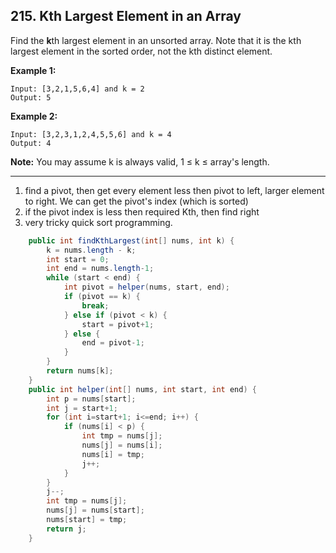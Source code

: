 ## 215. Kth Largest Element in an Array

Find the **k**th largest element in an unsorted array. Note that it is the kth largest element in the sorted order, not the kth distinct element.

**Example 1:**

```
Input: [3,2,1,5,6,4] and k = 2
Output: 5
```

**Example 2:**

```
Input: [3,2,3,1,2,4,5,5,6] and k = 4
Output: 4
```

**Note:** 
You may assume k is always valid, 1 ≤ k ≤ array's length.

---

1. find a pivot, then get every element less then pivot to left, larger element to right. We can get the pivot's index (which is sorted)
2. if the pivot index is less then required Kth, then find right
3. very tricky quick sort programming.

```java
    public int findKthLargest(int[] nums, int k) {
        k = nums.length - k;
        int start = 0;
        int end = nums.length-1;
        while (start < end) {
            int pivot = helper(nums, start, end);
            if (pivot == k) {
                break;
            } else if (pivot < k) {
                start = pivot+1;
            } else {
                end = pivot-1;
            }
        }
        return nums[k];
    }
    public int helper(int[] nums, int start, int end) {
        int p = nums[start];
        int j = start+1;
        for (int i=start+1; i<=end; i++) {
            if (nums[i] < p) {
                int tmp = nums[j];
                nums[j] = nums[i];
                nums[i] = tmp;
                j++;
            }
        }
        j--;
        int tmp = nums[j];
        nums[j] = nums[start];
        nums[start] = tmp;
        return j;
    }
```

